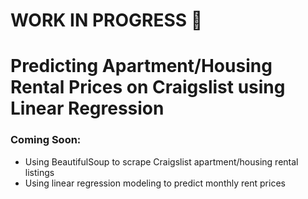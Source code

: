 # WORK IN PROGRESS :construction:

# Predicting Apartment/Housing Rental Prices on Craigslist using Linear Regression

### Coming Soon:
* Using BeautifulSoup to scrape Craigslist apartment/housing rental listings
* Using linear regression modeling to predict monthly rent prices

